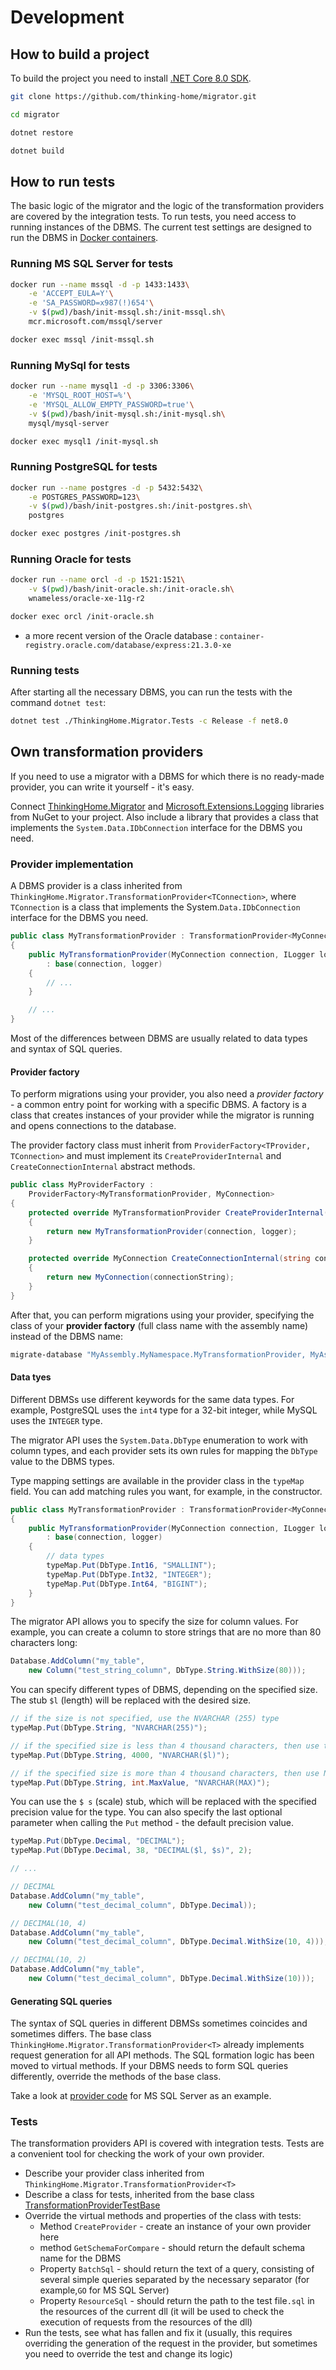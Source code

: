 # Development

## How to build a project

To build the project you need to install [.NET Core 8.0 SDK](https://www.microsoft.com/net/download).

```bash
git clone https://github.com/thinking-home/migrator.git

cd migrator

dotnet restore

dotnet build

```

## How to run tests

The basic logic of the migrator and the logic of the transformation providers are covered by the integration tests. To run tests, you need access to running instances of the DBMS. The current test settings are designed to run the DBMS in [Docker containers](https://guides.hexlet.io/docker/).

### Running MS SQL Server for tests

```sh
docker run --name mssql -d -p 1433:1433\
    -e 'ACCEPT_EULA=Y'\
    -e 'SA_PASSWORD=x987(!)654'\
    -v $(pwd)/bash/init-mssql.sh:/init-mssql.sh\
    mcr.microsoft.com/mssql/server

docker exec mssql /init-mssql.sh
```

### Running MySql for tests

```sh
docker run --name mysql1 -d -p 3306:3306\
    -e 'MYSQL_ROOT_HOST=%'\
    -e 'MYSQL_ALLOW_EMPTY_PASSWORD=true'\
    -v $(pwd)/bash/init-mysql.sh:/init-mysql.sh\
    mysql/mysql-server

docker exec mysql1 /init-mysql.sh
```

### Running PostgreSQL for tests

```sh
docker run --name postgres -d -p 5432:5432\
    -e POSTGRES_PASSWORD=123\
    -v $(pwd)/bash/init-postgres.sh:/init-postgres.sh\
    postgres

docker exec postgres /init-postgres.sh
```

### Running Oracle for tests

```sh
docker run --name orcl -d -p 1521:1521\
    -v $(pwd)/bash/init-oracle.sh:/init-oracle.sh\
    wnameless/oracle-xe-11g-r2

docker exec orcl /init-oracle.sh
```

* a more recent version of the Oracle database : `container-registry.oracle.com/database/express:21.3.0-xe`

### Running tests

After starting all the necessary DBMS, you can run the tests with the command `dotnet test`:

```bash
dotnet test ./ThinkingHome.Migrator.Tests -c Release -f net8.0
```

## Own transformation providers

If you need to use a migrator with a DBMS for which there is no ready-made provider, you can write it yourself - it's easy.

Connect [ThinkingHome.Migrator](https://www.nuget.org/packages/ThinkingHome.Migrator) and [Microsoft.Extensions.Logging](https://www.nuget.org/packages/Microsoft.Extensions.Logging/) libraries from NuGet to your project.
Also include a library that provides a class that implements the `System.Data.IDbConnection` interface for the DBMS you need.

### Provider implementation

A DBMS provider is a class inherited from `ThinkingHome.Migrator.TransformationProvider<TConnection>`, where `TConnection` is a class that implements the System.`Data.IDbConnection` interface for the DBMS you need.

```c#
public class MyTransformationProvider : TransformationProvider<MyConnection>
{
    public MyTransformationProvider(MyConnection connection, ILogger logger)
        : base(connection, logger)
    {
        // ...
    }

    // ...
}
```

Most of the differences between DBMS are usually related to data types and syntax of SQL queries.

#### Provider factory

To perform migrations using your provider, you also need a *provider factory* - a common entry point for working with a specific DBMS. A factory is a class that creates instances of your provider while the migrator is running and opens connections to the database.

The provider factory class must inherit from `ProviderFactory<TProvider, TConnection>` and must implement its `CreateProviderInternal` and `CreateConnectionInternal` abstract methods.

```c#
public class MyProviderFactory :
    ProviderFactory<MyTransformationProvider, MyConnection>
{
    protected override MyTransformationProvider CreateProviderInternal(MyConnection connection, ILogger logger)
    {
        return new MyTransformationProvider(connection, logger);
    }

    protected override MyConnection CreateConnectionInternal(string connectionString)
    {
        return new MyConnection(connectionString);
    }
}
```

After that, you can perform migrations using your provider, specifying the class of your **provider factory** (full class name with the assembly name) instead of the DBMS name:

```bash
migrate-database "MyAssembly.MyNamespace.MyTransformationProvider, MyAssembly" "my-connection-string" /path/to/migrations.dll
```

#### Data tyes

Different DBMSs use different keywords for the same data types. For example, PostgreSQL uses the `int4` type for a 32-bit integer, while MySQL uses the `INTEGER` type.

The migrator API uses the `System.Data.DbType` enumeration to work with column types, and each provider sets its own rules for mapping the `DbType` value to the DBMS types.

Type mapping settings are available in the provider class in the `typeMap` field. You can add matching rules you want, for example, in the constructor.

```c#
public class MyTransformationProvider : TransformationProvider<MyConnection>
{
    public MyTransformationProvider(MyConnection connection, ILogger logger)
        : base(connection, logger)
    {
        // data types
        typeMap.Put(DbType.Int16, "SMALLINT");
        typeMap.Put(DbType.Int32, "INTEGER");
        typeMap.Put(DbType.Int64, "BIGINT");
    }
}
```

The migrator API allows you to specify the size for column values. For example, you can create a column to store strings that are no more than 80 characters long:

```c#
Database.AddColumn("my_table",
    new Column("test_string_column", DbType.String.WithSize(80)));
```

You can specify different types of DBMS, depending on the specified size. The stub `$l` (length) will be replaced with the desired size.

```c#
// if the size is not specified, use the NVARCHAR (255) type
typeMap.Put(DbType.String, "NVARCHAR(255)");

// if the specified size is less than 4 thousand characters, then use the type "NVARCHAR (<size>)
typeMap.Put(DbType.String, 4000, "NVARCHAR($l)");

// if the specified size is more than 4 thousand characters, then use NVARCHAR (MAX)
typeMap.Put(DbType.String, int.MaxValue, "NVARCHAR(MAX)");
```

You can use the `$ s` (scale) stub, which will be replaced with the specified precision value for the type. You can also specify the last optional parameter when calling the `Put` method - the default precision value.

```c#
typeMap.Put(DbType.Decimal, "DECIMAL");
typeMap.Put(DbType.Decimal, 38, "DECIMAL($l, $s)", 2);

// ...

// DECIMAL
Database.AddColumn("my_table",
    new Column("test_decimal_column", DbType.Decimal));

// DECIMAL(10, 4)
Database.AddColumn("my_table",
    new Column("test_decimal_column", DbType.Decimal.WithSize(10, 4)));

// DECIMAL(10, 2)
Database.AddColumn("my_table",
    new Column("test_decimal_column", DbType.Decimal.WithSize(10)));
```

#### Generating SQL queries

The syntax of SQL queries in different DBMSs sometimes coincides and sometimes differs. The base class `ThinkingHome.Migrator.TransformationProvider<T>` already implements request generation for all API methods. The SQL formation logic has been moved to virtual methods. If your DBMS needs to form SQL queries differently, override the methods of the base class.

Take a look at [provider code](https://github.com/thinking-home/migrator/blob/master/ThinkingHome.Migrator.Providers.SqlServer/SqlServerTransformationProvider.cs) for MS SQL Server as an example.

### Tests

The transformation providers API is covered with integration tests. Tests are a convenient tool for checking the work of your own provider.

- Describe your provider class inherited from `ThinkingHome.Migrator.TransformationProvider<T>`
- Describe a class for tests, inherited from the base class [TransformationProviderTestBase](https://github.com/thinking-home/migrator/blob/master/ThinkingHome.Migrator.Tests/TransformationProviderTestBase.cs)
- Override the virtual methods and properties of the class with tests:
  - Method `CreateProvider` - create an instance of your own provider here
  - method `GetSchemaForCompare` - should return the default schema name for the DBMS
  - Property `BatchSql` - should return the text of a query, consisting of several simple queries separated by the necessary separator (for example,`GO` for MS SQL Server)
  - Property `ResourceSql` - should return the path to the test file`.sql` in the resources of the current dll (it will be used to check the execution of requests from the resources of the dll)
- Run the tests, see what has fallen and fix it (usually, this requires overriding the generation of the request in the provider, but sometimes you need to override the test and change its logic)
